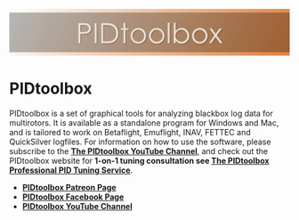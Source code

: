 ![](images/PTBwideImage.jpeg)

# PIDtoolbox

PIDtoolbox is a set of graphical tools for analyzing blackbox log data for multirotors. It is available as a standalone program for Windows and Mac, and is tailored to work on Betaflight, Emuflight, INAV, FETTEC and QuickSilver logfiles. For information on how to use the software, please subscribe to the [**The PIDtoolbox YouTube Channel**](https://www.youtube.com/channel/UCY2CVnWGEeRlyxOXVsHS_fA), and check out the PIDtoolbox website for **1-on-1 tuning consultation see [The PIDtoolbox Professional PID Tuning Service](https://pidtoolbox.com/)**.

* **[PIDtoolbox Patreon Page](https://www.patreon.com/ThePIDtoolboxGuy)**
* **[PIDtoolbox Facebook Page](https://www.facebook.com/ThePIDtoolboxGuy)**
* **[PIDtoolbox YouTube Channel](https://www.youtube.com/channel/UCY2CVnWGEeRlyxOXVsHS_fA)**
